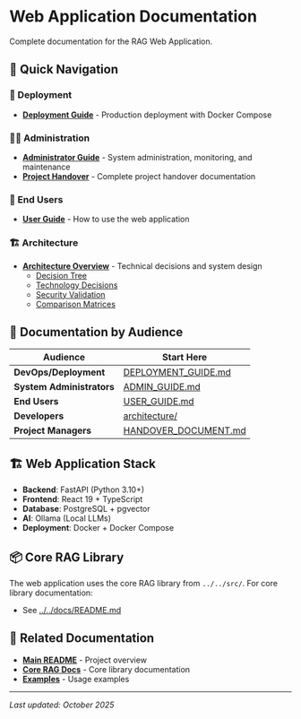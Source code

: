 # Web Application Documentation

Complete documentation for the RAG Web Application.

## 📖 Quick Navigation

### 🚀 Deployment
- **[Deployment Guide](DEPLOYMENT_GUIDE.md)** - Production deployment with Docker Compose

### 👨‍💼 Administration
- **[Administrator Guide](ADMIN_GUIDE.md)** - System administration, monitoring, and maintenance
- **[Project Handover](HANDOVER_DOCUMENT.md)** - Complete project handover documentation

### 👥 End Users
- **[User Guide](USER_GUIDE.md)** - How to use the web application

### 🏗️ Architecture
- **[Architecture Overview](architecture/)** - Technical decisions and system design
  - [Decision Tree](architecture/decision-tree.md)
  - [Technology Decisions](architecture/technology-decisions.md)
  - [Security Validation](architecture/security-validation.md)
  - [Comparison Matrices](architecture/comparison-matrices/)

## 🎯 Documentation by Audience

| Audience | Start Here |
|----------|-----------|
| **DevOps/Deployment** | [DEPLOYMENT_GUIDE.md](DEPLOYMENT_GUIDE.md) |
| **System Administrators** | [ADMIN_GUIDE.md](ADMIN_GUIDE.md) |
| **End Users** | [USER_GUIDE.md](USER_GUIDE.md) |
| **Developers** | [architecture/](architecture/) |
| **Project Managers** | [HANDOVER_DOCUMENT.md](HANDOVER_DOCUMENT.md) |

## 🏗️ Web Application Stack

- **Backend**: FastAPI (Python 3.10+)
- **Frontend**: React 19 + TypeScript
- **Database**: PostgreSQL + pgvector
- **AI**: Ollama (Local LLMs)
- **Deployment**: Docker + Docker Compose

## 📦 Core RAG Library

The web application uses the core RAG library from `../../src/`. For core library documentation:
- See [../../docs/README.md](../../docs/README.md)

## 🔗 Related Documentation

- **[Main README](../../README.md)** - Project overview
- **[Core RAG Docs](../../docs/)** - Core library documentation
- **[Examples](../../examples/)** - Usage examples

---

*Last updated: October 2025*
